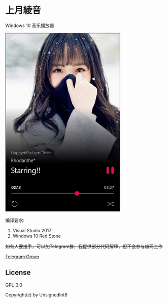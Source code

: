 上月綾音
=======

Windows 10 音乐播放器


![Screenshot 1](./screenshots/FullSizeRender.jpg)

编译要求:
1. Visual Studio 2017
2. Windows 10 Red Stone

~~如有人要接手，可以加Telegram群，我提供部分代码解释，但不会参与编码工作~~

~~[Telegram Group](https://t.me/joinchat/CdVYkA3SI3pawafKDRC4Pw)~~

License
---
GPL-3.0 

Copyright(c) by UnsignedInt8
